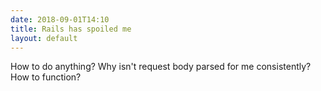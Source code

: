 ```yaml
---
date: 2018-09-01T14:10
title: Rails has spoiled me
layout: default
---
```


How to do anything? Why isn't request body parsed for me consistently? How to function?